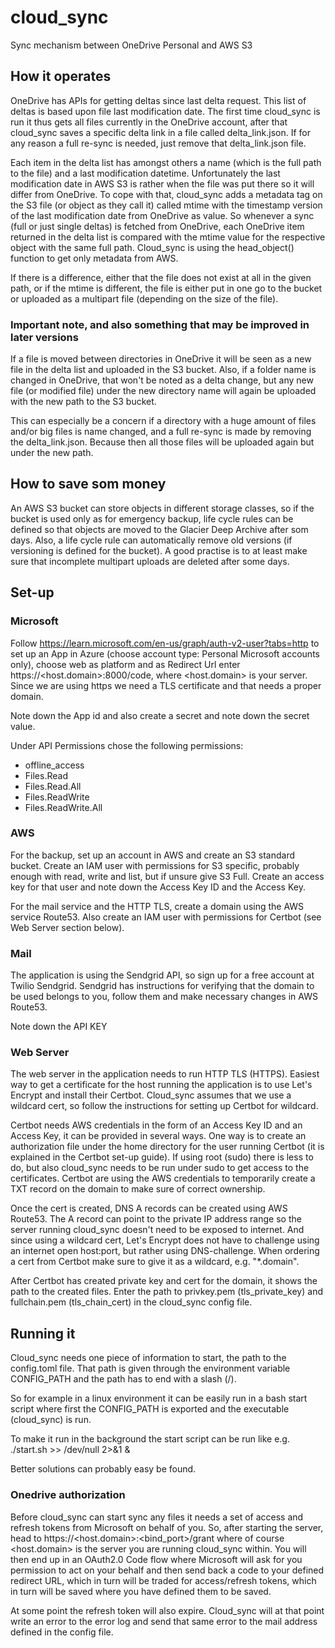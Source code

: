 # cloud_sync
Sync mechanism between OneDrive Personal and AWS S3

## How it operates
OneDrive has APIs for getting deltas since last delta request. This list of deltas is based upon file last modification date.
The first time cloud_sync is run it thus gets all files currently in the OneDrive account, after that cloud_sync saves a specific
delta link in a file called delta_link.json. If for any reason a full re-sync is needed, just remove that delta_link.json file.

Each item in the delta list has amongst others a name (which is the full path to the file) and a last modification datetime.
Unfortunately the last modification date in AWS S3 is rather when the file was put there so it will differ from OneDrive.
To cope with that, cloud_sync adds a metadata tag on the S3 file (or object as they call it) called mtime with the timestamp version of the last modification date from OneDrive as value.
So whenever a sync (full or just single deltas) is fetched from OneDrive, each OneDrive item returned in the delta list is compared with the mtime value for the respective object with the same full path.
Cloud_sync is using the head_object() function to get only metadata from AWS.

If there is a difference, either that the file does not exist at all in the given path, or if the mtime is different, the file is either put in one go to the bucket or
uploaded as a multipart file (depending on the size of the file).

### Important note, and also something that may be improved in later versions
If a file is moved between directories in OneDrive it will be seen as a new file in the delta list and uploaded in the S3 bucket.
Also, if a folder name is changed in OneDrive, that won't be noted as a delta change, but any new file (or modified file) under the new
directory name will again be uploaded with the new path to the S3 bucket.

This can especially be a concern if a directory with a huge amount of files and/or big files is name changed, and a full
re-sync is made by removing the delta_link.json. Because then all those files will be uploaded again but under the new path.

## How to save som money
An AWS S3 bucket can store objects in different storage classes, so if the bucket is used only as for emergency backup, life cycle rules
can be defined so that objects are moved to the Glacier Deep Archive after som days.
Also, a life cycle rule can automatically remove old versions (if versioning is defined for the bucket).
A good practise is to at least make sure that incomplete multipart uploads are deleted after some days.

## Set-up
### Microsoft 
Follow https://learn.microsoft.com/en-us/graph/auth-v2-user?tabs=http to set up
an App in Azure (choose account type: Personal Microsoft accounts only), choose web as platform and as Redirect Url enter https://<host.domain>:8000/code, 
where <host.domain> is your server. Since we are using https we need a TLS certificate and that needs a 
proper domain.

Note down the App id and also create a secret and note down the secret value.  

Under API Permissions chose the following permissions:
 * offline_access
 * Files.Read 
 * Files.Read.All 
 * Files.ReadWrite 
 * Files.ReadWrite.All

### AWS
For the backup, set up an account in AWS and create an S3 standard bucket.
Create an IAM user with permissions for S3 specific, probably enough with read, write and list, but if unsure give S3 Full.
Create an access key for that user and note down the Access Key ID and the Access Key.

For the mail service and the HTTP TLS, create a domain using the AWS service Route53.
Also create an IAM user with permissions for Certbot (see Web Server section below).

### Mail
The application is using the Sendgrid API, so sign up for a free account at Twilio Sendgrid.
Sendgrid has instructions for verifying that the domain to be used belongs to you, follow them and 
make necessary changes in AWS Route53.

Note down the API KEY

### Web Server
The web server in the application needs to run HTTP TLS (HTTPS). Easiest way to get a certificate for the 
host running the application is to use Let's Encrypt and install their Certbot. Cloud_sync assumes that we use
a wildcard cert, so follow the instructions for setting up Certbot for wildcard. 

Certbot needs AWS credentials in the form of an Access Key ID and an Access Key, it can be provided in several ways.
One way is to create an authorization file under the home directory for the user running Certbot (it is explained in the Certbot set-up guide).
If using root (sudo) there is less to do, but also cloud_sync needs to be run under sudo to get access to the certificates. 
Certbot are using the AWS credentials to temporarily create a TXT record on the domain to make sure of correct ownership.

Once the cert is created, DNS A records can be created using AWS Route53. The A record can point to the private IP address range
so the server running cloud_sync doesn't need to be exposed to internet. And since using a wildcard cert, Let's Encrypt does not
have to challenge using an internet open host:port, but rather using DNS-challenge. When ordering a cert from Certbot make sure
to give it as a wildcard, e.g. "*.domain".

After Certbot has created private key and cert for the domain, it shows the path to the created files. 
Enter the path to privkey.pem (tls_private_key) and fullchain.pem (tls_chain_cert) in the cloud_sync config file.

## Running it
Cloud_sync needs one piece of information to start, the path to the config.toml file.
That path is given through the environment variable CONFIG_PATH and the path has to end with a slash (/).

So for example in a linux environment it can be easily run in a bash start script where first the 
CONFIG_PATH is exported and the executable (cloud_sync) is run.

To make it run in the background the start script can be run like e.g. ./start.sh >> /dev/null 2>&1 &

Better solutions can probably easy be found.

### Onedrive authorization
Before cloud_sync can start sync any files it needs a set of access and refresh tokens from Microsoft on 
behalf of you. So, after starting the server, head to https://<host.domain>:<bind_port>/grant where of course <host.domain>
is the server you are running cloud_sync within. You will then end up in an OAuth2.0 Code flow where Microsoft will ask
for you permission to act on your behalf and then send back a code to your defined redirect URL, which in turn will be
traded for access/refresh tokens, which in turn will be saved where you have defined them to be saved.

At some point the refresh token will also expire. Cloud_sync will at that point write an error to the error log and send 
that same error to the mail address defined in the config file.

